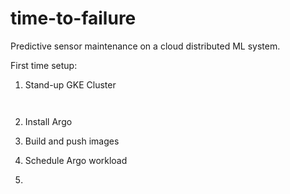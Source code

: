 # time-to-failure

Predictive sensor maintenance on a cloud distributed ML system.

First time setup:

1. Stand-up GKE Cluster
   ```
    
   ```

2. Install Argo

3. Build and push images

4. Schedule Argo workload

5. 
